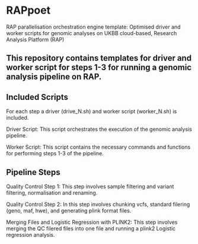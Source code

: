 # RAPpoet
RAP parallelisation orchestration engine template: Optimised driver and worker scripts for genomic analyses on UKBB cloud-based, Research Analysis Platform (RAP)

## This repository contains templates for driver and worker script for steps 1-3 for running a genomic analysis pipeline on RAP.

## Included Scripts
For each step a driver (drive_N.sh) and worker script (worker_N.sh) is included.

Driver Script: This script orchestrates the execution of the genomic analysis pipeline.

Worker Script: This script contains the necessary commands and functions for performing steps 1-3 of the pipeline.

## Pipeline Steps
Quality Control Step 1: This step involves sample filtering and variant filtering, normalisation and renaming.

Quality Control Step 2: In this step involves chunking vcfs, standard filering (geno, maf, hwe), and generating plink format files.

Merging Files and Logistic Regression with PLINK2: This step involves merging the QC filered files into one file and running a plink2 Logistic regression analysis.

